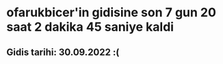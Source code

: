 # ofarukbicer'in gidisine son 7 gun 20 saat 2 dakika 45 saniye kaldi

## Gidis tarihi: 30.09.2022 :(